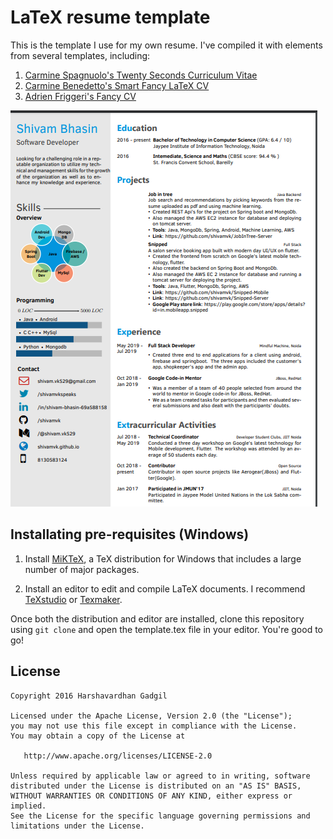 # LaTeX resume template

This is the template I use for my own resume. I've compiled it with elements from several templates, including:

1. [Carmine Spagnuolo's Twenty Seconds Curriculum Vitae](https://github.com/spagnuolocarmine/TwentySecondsCurriculumVitae-LaTex)
2. [Carmine Benedetto's Smart Fancy LaTeX CV](https://github.com/neoben/smart-fancy-latex-cv)
3. [Adrien Friggeri's Fancy CV](https://www.sharelatex.com/templates/52fb8c1f33621a613683ecad)

![CV Screenshot](resume.png)

## Installating pre-requisites (Windows)

1. Install [MiKTeX](https://miktex.org/howto/install-miktex), a TeX distribution for Windows that includes a large number of major packages.

2. Install an editor to edit and compile LaTeX documents. I recommend [TeXstudio](http://www.texstudio.org/) or [Texmaker](http://www.xm1math.net/texmaker/).

Once both the distribution and editor are installed, clone this repository using `git clone` and open the template.tex file in your editor. You're good to go!

## License

```
Copyright 2016 Harshavardhan Gadgil

Licensed under the Apache License, Version 2.0 (the "License");
you may not use this file except in compliance with the License.
You may obtain a copy of the License at

   http://www.apache.org/licenses/LICENSE-2.0

Unless required by applicable law or agreed to in writing, software
distributed under the License is distributed on an "AS IS" BASIS,
WITHOUT WARRANTIES OR CONDITIONS OF ANY KIND, either express or implied.
See the License for the specific language governing permissions and
limitations under the License.
```

